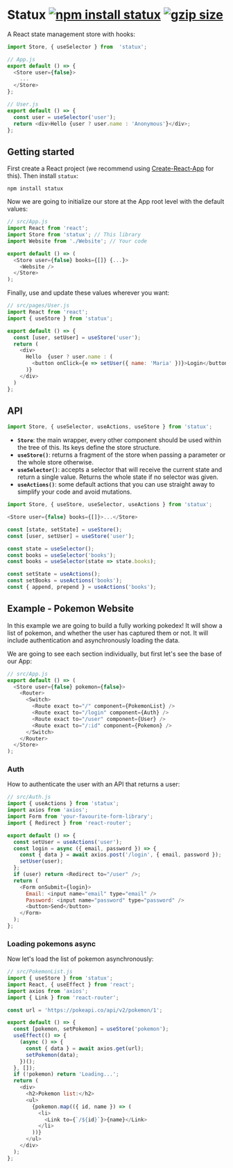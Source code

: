# Statux [![npm install statux](https://img.shields.io/badge/npm%20install-statux-blue.svg)](https://www.npmjs.com/package/statux) [![gzip size](https://img.badgesize.io/franciscop/statux/master/index.min.js.svg?compression=gzip)](https://github.com/franciscop/statux/blob/master/index.min.js)

A React state management store with hooks:

```js
import Store, { useSelector } from  'statux';

// App.js
export default () => {
  <Store user={false}>
    ...
  </Store>
};

// User.js
export default () => {
  const user = useSelector('user');
  return <div>Hello {user ? user.name : 'Anonymous'}</div>;
};
```

## Getting started

First create a React project (we recommend using [Create-React-App](https://github.com/facebook/create-react-app) for this). Then install `statux`:

```
npm install statux
```

Now we are going to initialize our store at the App root level with the default values:

```js
// src/App.js
import React from 'react';
import Store from 'statux'; // This library
import Website from './Website'; // Your code

export default () => (
  <Store user={false} books={[]} {...}>
    <Website />
  </Store>
);
```

Finally, use and update these values wherever you want:

```js
// src/pages/User.js
import React from 'react';
import { useStore } from 'statux';

export default () => {
  const [user, setUser] = useStore('user');
  return (
    <div>
      Hello  {user ? user.name : (
        <button onClick={e => setUser({ name: 'Maria' })}>Login</button>
      )}
    </div>
  )
};
```


## API

```js
import Store, { useSelector, useActions, useStore } from 'statux';
```

- **`Store`**: the main wrapper, every other component should be used within the tree of this. Its keys define the store structure.
- **`useStore()`**: returns a fragment of the store when passing a parameter or the whole store otherwise.
- **`useSelector()`**: accepts a selector that will receive the current state and return a single value. Returns the whole state if no selector was given.
- **`useActions()`**: some default actions that you can use straight away to simplify your code and avoid mutations.

```js
import Store, { useStore, useSelector, useActions } from 'statux';

<Store user={false} books={[]}>...</Store>

const [state, setState] = useStore();
const [user, setUser] = useStore('user');

const state = useSelector();
const books = useSelector('books');
const books = useSelector(state => state.books);

const setState = useActions();
const setBooks = useActions('books');
const { append, prepend } = useActions('books');
```



## Example - Pokemon Website

In this example we are going to build a fully working pokedex! It will show a list of pokemon, and whether the user has captured them or not. It will include authentication and asynchronously loading the data.

We are going to see each section individually, but first let's see the base of our App:

```js
// src/App.js
export default () => (
  <Store user={false} pokemon={false}>
    <Router>
      <Switch>
        <Route exact to="/" component={PokemonList} />
        <Route exact to="/login" component={Auth} />
        <Route exact to="/user" component={User} />
        <Route exact to="/:id" component={Pokemon} />
      </Switch>
    </Router>
  </Store>
);
```

### Auth

How to authenticate the user with an API that returns a user:

```js
// src/Auth.js
import { useActions } from 'statux';
import axios from 'axios';
import Form from 'your-favourite-form-library';
import { Redirect } from 'react-router';

export default () => {
  const setUser = useActions('user');
  const login = async ({ email, password }) => {
    const { data } = await axios.post('/login', { email, password });
    setUser(user);
  };
  if (user) return <Redirect to="/user" />;
  return (
    <Form onSubmit={login}>
      Email: <input name="email" type="email" />
      Password: <input name="password" type="password" />
      <button>Send</button>
    </Form>
  );
};
```


### Loading pokemons async

Now let's load the list of pokemon asynchronously:

```js
// src/PokemonList.js
import { useStore } from 'statux';
import React, { useEffect } from 'react';
import axios from 'axios';
import { Link } from 'react-router';

const url = 'https://pokeapi.co/api/v2/pokemon/1';

export default () => {
  const [pokemon, setPokemon] = useStore('pokemon');
  useEffect(() => {
    (async () => {
      const { data } = await axios.get(url);
      setPokemon(data);
    })();
  }, []);
  if (!pokemon) return 'Loading...';
  return (
    <div>
      <h2>Pokemon list:</h2>
      <ul>
        {pokemon.map(({ id, name }) => (
          <li>
            <Link to={`/${id}`}>{name}</Link>
          </li>
        ))}
      </ul>
    </div>
  );
};
```
